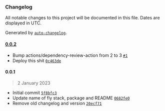 ### Changelog

All notable changes to this project will be documented in this file. Dates are displayed in UTC.

Generated by [`auto-changelog`](https://github.com/CookPete/auto-changelog).

#### [0.0.2](https://github.com/RBC-Digital-Ltd/draft-fantasy-platform-frontend-remix/compare/0.0.1...0.0.2)

- Bump actions/dependency-review-action from 2 to 3 [`#1`](https://github.com/RBC-Digital-Ltd/draft-fantasy-platform-frontend-remix/pull/1)
- Deploy this shit [`0c463de`](https://github.com/RBC-Digital-Ltd/draft-fantasy-platform-frontend-remix/commit/0c463dec39cf9669d00eb2c4e8122906a2ae8c6d)

#### 0.0.1

> 2 January 2023

- Initial commit [`5f8bfc3`](https://github.com/RBC-Digital-Ltd/draft-fantasy-platform-frontend-remix/commit/5f8bfc398ff62f49b3374047b856b43159c1db78)
- Update name of fly stack, package and README [`0682fe0`](https://github.com/RBC-Digital-Ltd/draft-fantasy-platform-frontend-remix/commit/0682fe053cd7734fc71b605035424eb421d99926)
- Remove old changelog and version [`20ecf71`](https://github.com/RBC-Digital-Ltd/draft-fantasy-platform-frontend-remix/commit/20ecf7155fc20c1ded33718ab24fb63df966720c)
